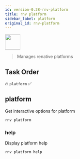 ```yaml
---
id: version-0.28-rnv-platform
title: rnv platform
sidebar_label: platform
original_id: rnv-platform
---
```


<img src="https://renative.org/img/ic_cli.png" width=50 height=50 />

> Manages renative platforms

## Task Order

🔥 `platform`  ✅

## platform

Get interactive options for platform

```bash
rnv platform
```

### help

Display platform help

```bash
rnv platform help
```
